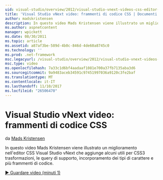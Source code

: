 ```yaml
---
uid: visual-studio/overview/2012/visual-studio-vnext-videos-css-editor-snippets
title: 'Visual Studio vNext video: frammenti di codice CSS | Documenti Microsoft'
author: madskristensen
description: In questo video Mads Kristensen viene illustrato un miglioramento nell'editor CSS Visual Studio vNext che aggiunge alcuni utili frammenti di codice per le trasformazioni CSS3, domande e di supporti...
ms.author: aspnetcontent
manager: wpickett
ms.date: 08/30/2011
ms.topic: article
ms.assetid: a87af3be-589d-4b0c-846d-4de60a8745c0
ms.technology: ''
ms.prod: .net-framework
msc.legacyurl: /visual-studio/overview/2012/visual-studio-vnext-videos-css-editor-snippets
msc.type: video
ms.openlocfilehash: 7a33c1d6bf4aadaaf1081e700a37fb7135aba3d6
ms.sourcegitcommit: 9a9483aceb34591c97451997036a9120c3fe2baf
ms.translationtype: MT
ms.contentlocale: it-IT
ms.lasthandoff: 11/10/2017
ms.locfileid: "26506470"
---
```

<a name="visual-studio-vnext-videos-css-snippets"></a>Visual Studio vNext video: frammenti di codice CSS
====================
da [Mads Kristensen](https://github.com/madskristensen)

In questo video Mads Kristensen viene illustrato un miglioramento nell'editor CSS Visual Studio vNext che aggiunge alcuni utili per CSS3 trasformazioni, le query di supporto, incorporamento dei tipi di carattere e più frammenti di codice.

[&#9654; Guardare video (minuti 1)](https://channel9.msdn.com/Blogs/ASP-NET-Site-Videos/visual-studio-vnext-videos-css-editor-snippets)
